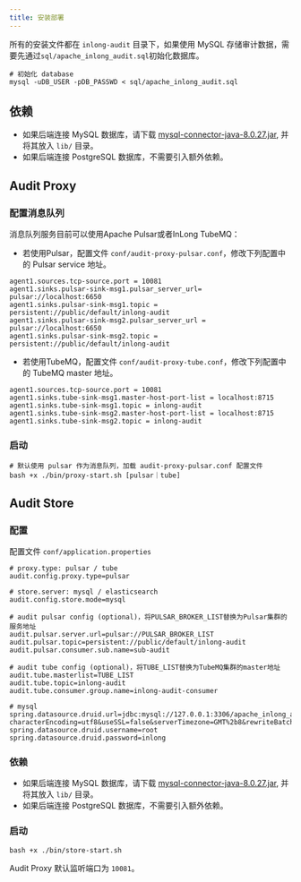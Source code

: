 ```yaml
---
title: 安装部署
---
```


所有的安装文件都在 `inlong-audit` 目录下，如果使用 MySQL 存储审计数据，需要先通过`sql/apache_inlong_audit.sql`初始化数据库。
  ```shell
  # 初始化 database
  mysql -uDB_USER -pDB_PASSWD < sql/apache_inlong_audit.sql
  ```

## 依赖
- 如果后端连接 MySQL 数据库，请下载 [mysql-connector-java-8.0.27.jar](https://repo1.maven.org/maven2/mysql/mysql-connector-java/8.0.27/mysql-connector-java-8.0.27.jar), 并将其放入 `lib/` 目录。
- 如果后端连接 PostgreSQL 数据库，不需要引入额外依赖。

## Audit Proxy
### 配置消息队列
消息队列服务目前可以使用Apache Pulsar或者InLong TubeMQ：

- 若使用Pulsar，配置文件 `conf/audit-proxy-pulsar.conf`，修改下列配置中的 Pulsar service 地址。

```Shell
agent1.sources.tcp-source.port = 10081
agent1.sinks.pulsar-sink-msg1.pulsar_server_url= pulsar://localhost:6650
agent1.sinks.pulsar-sink-msg1.topic = persistent://public/default/inlong-audit
agent1.sinks.pulsar-sink-msg2.pulsar_server_url = pulsar://localhost:6650
agent1.sinks.pulsar-sink-msg2.topic = persistent://public/default/inlong-audit
```

- 若使用TubeMQ，配置文件 `conf/audit-proxy-tube.conf`，修改下列配置中的 TubeMQ master 地址。
```Shell
agent1.sources.tcp-source.port = 10081
agent1.sinks.tube-sink-msg1.master-host-port-list = localhost:8715
agent1.sinks.tube-sink-msg1.topic = inlong-audit
agent1.sinks.tube-sink-msg2.master-host-port-list = localhost:8715
agent1.sinks.tube-sink-msg2.topic = inlong-audit
```

### 启动
```Shell
# 默认使用 pulsar 作为消息队列，加载 audit-proxy-pulsar.conf 配置文件
bash +x ./bin/proxy-start.sh [pulsar｜tube]
```

## Audit Store
### 配置
配置文件 `conf/application.properties`

```Shell
# proxy.type: pulsar / tube
audit.config.proxy.type=pulsar

# store.server: mysql / elasticsearch 
audit.config.store.mode=mysql

# audit pulsar config (optional)，将PULSAR_BROKER_LIST替换为Pulsar集群的服务地址
audit.pulsar.server.url=pulsar://PULSAR_BROKER_LIST
audit.pulsar.topic=persistent://public/default/inlong-audit
audit.pulsar.consumer.sub.name=sub-audit

# audit tube config (optional)，将TUBE_LIST替换为TubeMQ集群的master地址
audit.tube.masterlist=TUBE_LIST
audit.tube.topic=inlong-audit
audit.tube.consumer.group.name=inlong-audit-consumer

# mysql
spring.datasource.druid.url=jdbc:mysql://127.0.0.1:3306/apache_inlong_audit?characterEncoding=utf8&useSSL=false&serverTimezone=GMT%2b8&rewriteBatchedStatements=true&allowMultiQueries=true&zeroDateTimeBehavior=CONVERT_TO_NULL
spring.datasource.druid.username=root
spring.datasource.druid.password=inlong
```

### 依赖
- 如果后端连接 MySQL 数据库，请下载 [mysql-connector-java-8.0.27.jar](https://repo1.maven.org/maven2/mysql/mysql-connector-java/8.0.26/mysql-connector-java-8.0.27.jar), 并将其放入 `lib/` 目录。
- 如果后端连接 PostgreSQL 数据库，不需要引入额外依赖。

### 启动
```Shell
bash +x ./bin/store-start.sh
```

Audit Proxy 默认监听端口为 `10081`。